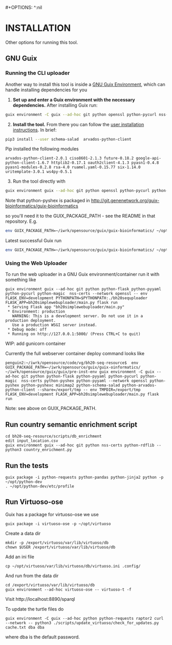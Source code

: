 #+OPTIONS: ^:nil

# INSTALLATION

Other options for running this tool.

## GNU Guix

### Running the CLI uploader

Another way to install this tool is inside a [GNU Guix Environment](https://guix.gnu.org/manual/en/html_node/Invoking-guix-environment.html), which can handle installing dependencies for you

1. **Set up and enter a Guix environment with the necessary dependencies.** After installing Guix run:

```sh
guix environment -C guix --ad-hoc git python openssl python-pycurl nss-certs
```

2. **Install the tool.** From there you can follow the [user installation instructions](#installation-with-pip3---user). In brief:

```sh
pip3 install --user schema-salad  arvados-python-client
```

Pip installed the following modules

```
arvados-python-client-2.0.1 ciso8601-2.1.3 future-0.18.2 google-api-python-client-1.6.7 httplib2-0.17.1 oauth2client-4.1.3 pyasn1-0.4.8 pyasn1-modules-0.2.8 rsa-4.0 ruamel.yaml-0.15.77 six-1.14.0 uritemplate-3.0.1 ws4py-0.5.1
```

3. Run the tool directly with

```sh
guix environment guix --ad-hoc git python openssl python-pycurl python-magic nss-certs python-pyshex -- python3 bh20sequploader/main.py example/maximum_metadata_example.yaml example/sequence.fasta
```

Note that python-pyshex is packaged in
http://git.genenetwork.org/guix-bioinformatics/guix-bioinformatics

so you'll need it to the GUIX_PACKAGE_PATH - see the README in that
repository. E.g.

```sh
env GUIX_PACKAGE_PATH=~/iwrk/opensource/guix/guix-bioinformatics/ ~/opt/guix/bin/guix environment -C guix --ad-hoc git python python-flask python-pyyaml python-pycurl python-magic  nss-certs python-pyshex python-pyyaml --network openssl python-pyshex python-pyshexc minimap2 python-schema-salad python-arvados-python-client --share=/export/tmp -- env TMPDIR=/export/tmp python3 bh20sequploader/main.py --help
```

Latest successful Guix run

```sh
env GUIX_PACKAGE_PATH=~/iwrk/opensource/guix/guix-bioinformatics/ ~/opt/guix/bin/guix environment guix --ad-hoc git python openssl python-pycurl python-magic nss-certs python-pyshex python-arvados-python-client python-schema-salad minimap2 -- python3 bh20sequploader/main.py  scripts/uthsc_samples/yaml/AL_UT14.yaml scripts/uthsc_samples/yaml/AL_UT14.fa
```

### Using the Web Uploader

To run the web uploader in a GNU Guix environment/container run it with something like

```
guix environment guix --ad-hoc git python python-flask python-pyyaml python-pycurl python-magic  nss-certs --network openssl -- env FLASK_ENV=development PYTHONPATH=$PYTHONPATH:./bh20sequploader FLASK_APP=bh20simplewebuploader/main.py flask run
 * Serving Flask app "bh20simplewebuploader/main.py"
 * Environment: production
   WARNING: This is a development server. Do not use it in a production deployment.
   Use a production WSGI server instead.
 * Debug mode: off
 * Running on http://127.0.0.1:5000/ (Press CTRL+C to quit)
```

WIP: add gunicorn container

Currently the full webserver container deploy command looks like

```
penguin2:~/iwrk/opensource/code/vg/bh20-seq-resource$  env GUIX_PACKAGE_PATH=~/iwrk/opensource/guix/guix-oinformatics/ ~/iwrk/opensource/guix/guix/pre-inst-env guix environment -C guix --ad-hoc git python python-flask python-pyyaml python-pycurl python-magic  nss-certs python-pyshex python-pyyaml --network openssl python-pyshex python-pyshexc minimap2 python-schema-salad python-arvados-python-client --share=/export/tmp -- env TMPDIR=/export/tmp FLASK_ENV=development FLASK_APP=bh20simplewebuploader/main.py flask run
```

Note: see above on GUIX_PACKAGE_PATH.

## Run country semantic enrichment script

    cd bh20-seq-resource/scripts/db_enrichment
    edit input_location.csv
    guix environment guix --ad-hoc git python nss-certs python-rdflib -- python3 country_enrichment.py

## Run the tests

    guix package -i python-requests python-pandas python-jinja2 python -p ~/opt/python-dev
    . ~/opt/python-dev/etc/profile


## Run Virtuoso-ose

Guix has a package for virtuoso-ose we use

    guix package -i virtuoso-ose -p ~/opt/virtuoso

Create a data dir

    mkdir -p /export/virtuoso/var/lib/virtuoso/db
    chown $USER /export/virtuoso/var/lib/virtuoso/db

Add an ini file

    cp ~/opt/virtuoso/var/lib/virtuoso/db/virtuoso.ini .config/

And run from the data dir

    cd /export/virtuoso/var/lib/virtuoso/db
    guix environment --ad-hoc virtuoso-ose -- virtuoso-t -f

Visit http://localhost:8890/sparql

To update the turtle files do

    guix environment -C guix --ad-hoc python python-requests raptor2 curl --network -- python3 ./scripts/update_virtuoso/check_for_updates.py cache.txt dba dba

where dba is the default password.
